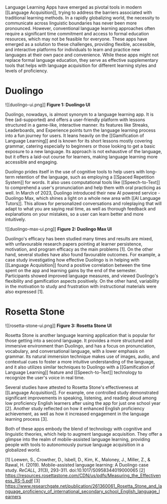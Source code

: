 Language Learning Apps have emerged as pivotal tools in modern [[Language Acquisition]], trying to address the barriers associated with traditional learning methods. In a rapidly globalizing world, the necessity to communicate across linguistic boundaries has never been more pronounced. However, conventional language learning approaches often require a significant time commitment and access to formal education resources, which may not be feasible for everyone. These apps have emerged as a solution to these challenges, providing flexible, accessible, and interactive platforms for individuals to learn and practice new languages at their own pace and convenience. While these apps might not replace formal language education, they serve as effective supplementary tools that helps with language acquisition for different learning styles and levels of proficiency.

# Duolingo

![[duolingo-ui.png]]
**Figure 1: Duolingo UI**

Duolingo, nowadays, is almost synonym to a language learning app. It is free (ad-supported) and offers a user-friendly platform with lessons structured in a game-like, interactive manner. Its features like Streaks, Leaderboards, and Experience points turn the language learning process into a fun journey for users. It leans heavily on the [[Gamification of Language Learning]] and is known for its short lessons mostly covering grammar, catering especially to beginners or those looking to get a basic exposure to a new language. Its approach is not exhaustive of the language, but it offers a laid-out course for learners, making language learning more accessible and engaging.

Duolingo prides itself in the use of cognitive tools to help users with long-term retention of the language, such as employing a [[Spaced Repetition System]] for words. It also uses computational tools like [[Speech-to-Text]] to comprehend a user's pronunciation and help them with oral practicing as well. In March of 2023, Duolingo introduced their new AI powered service - Duolingo Max, which shines a light on a whole new area with [[AI Language Tutors]]. This allows for personalized conversations and roleplaying that will adapt to what you are saying real time, as well as thorough feedback and explanations on your mistakes, so a user can learn better and more intuitively. 

![[duolingo-max-ui.png]]
**Figure 2: Duolingo Max UI**

Duolingo's efficacy has been studied many times and results are mixed, with unfavourable research papers pointing at learner persistence, motivation, and program efficacy as the main problems [1]. On the other hand, several studies have also found favourable outcomes. For example, a case study investigating how effective Duolingo is in helping with [[Language Acquisition]] found a positive correlation between the time spent on the app and learning gains by the end of the semester. Participants showed improved language measures, and viewed Duolingo's flexibility and gamification aspects positively. On the other hand, variability in the motivation to study and frustration with instructional materials were also expressed [1].

# Rosetta Stone

![[rosetta-stone-ui.png]]
**Figure 3: Rosetta Stone UI**

Rosetta Stone is another language learning application that is popular for those getting into a second language. It provides a more structured and immersive environment than Duolingo, and has a focus on pronunciation, vocabulary, and conversational language, with a lower emphasis on grammar. Its natural immersion technique makes use of images, audio, and contextual cues to foster a more intuitive understanding of the language, and it also utilizes similar techniques to Duolingo with a [[Gamification of Language Learning]] feature and [[Speech-to-Text]] technology to recognize the user's voice in real time.

Several studies have attested to Rosetta Stone's effectiveness at [[Language Acquisition]]. For example, one controlled study demonstrated significant improvements in speaking, listening, and reading aloud among low proficiency English learners after using the app for just one school year [2]. Another study reflected on how it enhanced English proficiency achievement, as well as how it increased engagement in the language learning process [3].

Both of these apps embody the blend of technology with cognitive and linguistic theories, which help to augment language acquisition. They offer a glimpse into the realm of mobile-assisted language learning, providing people with tools to autonomously pursue language acquisition in a globalized world.

[1] Loewen, S., Crowther, D., Isbell, D., Kim, K., Maloney, J., Miller, Z., & Rawal, H. (2019). Mobile-assisted language learning: A Duolingo case study. _ReCALL,_ _31_(3), 293-311. doi:10.1017/S0958344019000065
[2] https://resources.rosettastone.com/CDN/us/pdfs/Measuring_the_Effectiveness_RS-5.pdf
[3] https://www.researchgate.net/publication/261360061_Rosetta_Stone_and_language_proficiency_of_international_secondary_school_English_language_learners

